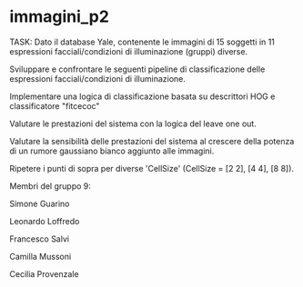 # immagini_p2
TASK:
Dato il database Yale, contenente le immagini di 15 soggetti in 11 espressioni facciali/condizioni di illuminazione (gruppi) diverse.

Sviluppare e confrontare le seguenti pipeline di classificazione delle espressioni facciali/condizioni di illuminazione.

Implementare una logica di classificazione basata su descrittori HOG e classificatore "fitcecoc"

Valutare le prestazioni del sistema con la logica del leave one out.

Valutare la sensibilità delle prestazioni del sistema al crescere della potenza di un rumore gaussiano bianco aggiunto alle immagini.

Ripetere i punti di sopra per diverse 'CellSize' (CellSize = [2 2], [4 4], [8 8]).

Membri del gruppo 9:

Simone Guarino

Leonardo Loffredo

Francesco Salvi

Camilla Mussoni

Cecilia Provenzale
